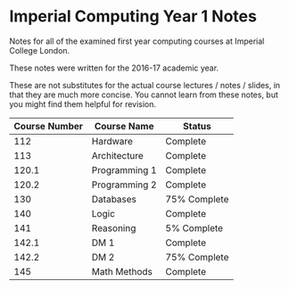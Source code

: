 # Imperial Computing Year 1 Notes

Notes for all of the examined first year computing courses at Imperial College London.

These notes were written for the 2016-17 academic year.

These are not substitutes for the actual course lectures / notes / slides, in that they are much more concise. You cannot learn from these notes, but you might find them helpful for revision.

| Course Number | Course Name   | Status       |
| ------------- | ------------- | ------------ |
| 112           | Hardware      | Complete     |
| 113           | Architecture  | Complete     |
| 120.1         | Programming 1 | Complete     |
| 120.2         | Programming 2 | Complete     |
| 130           | Databases     | 75% Complete |
| 140           | Logic         | Complete     |
| 141           | Reasoning     | 5% Complete  |
| 142.1         | DM 1          | Complete     |
| 142.2         | DM 2          | 75% Complete |
| 145           | Math Methods  | Complete     |

